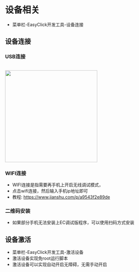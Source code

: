 
# 设备相关

- 菜单栏-EasyClick开发工具-设备连接

## 设备连接
### USB连接
<br/>
<img src='zh-cn/images/getstart-5.jpg' width='300' />

### WIFI连接
- WIFI连接是指需要再手机上开启无线调试模式，
- 点击wifi连接，然后输入手机ip地址即可
- 教程: https://www.jianshu.com/p/a9543f2e89de
### 二维码安装

- 如果部分手机无法安装上EC调试版程序，可以使用扫码方式安装

## 设备激活
- 菜单栏-EasyClick开发工具-激活设备
- 激活设备实现免root运行脚本
- 激活设备可以实现自动开启无障碍，无需手动开启



